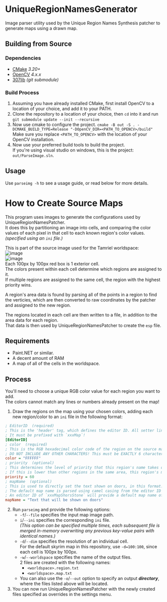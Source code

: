# UniqueRegionNamesGenerator
Image parser utility used by the Unique Region Names Synthesis patcher to generate maps using a drawn map.

## Building from Source

### Dependencies
- [CMake](https://cmake.org/download) _3.20+_
- [OpenCV](https://github.com/opencv/opencv) _4.x.x_
- [307lib](https://github.com/radj307/307lib) _(git submodule)_

### Build Process
 1. Assuming you have already installed CMake, first install OpenCV to a location of your choice, and add it to your PATH.
 2. Clone the repository to a location of your choice, then `cd` into it and run `git submodule update --init --recursive`
 3. Now use cmake to configure the project. `cmake -B out -S . -DCMAKE_BUILD_TYPE=Release "-DOpenCV_DIR=<PATH_TO_OPENCV>/build"`  
    Make sure you replace `<PATH_TO_OPENCV>` with the location of your OpenCV installation.  
 4. Now use your preferred build tools to build the project.  
    If you're using visual studio on windows, this is the project: `out/ParseImage.sln`.
 
## Usage
 Use `parseimg -h` to see a usage guide, or read below for more details.


# How to Create Source Maps

This program uses images to generate the configurations used by UniqueRegionNamesPatcher.  
It does this by partitioning an image into cells, and comparing the color values of each pixel in that cell to each known region's color values. _(specified using an `ini` file.)_  

This is part of the source image used for the Tamriel worldspace:  
![image](https://user-images.githubusercontent.com/1927798/163854632-59bccec2-0b7f-4ab0-9e35-705c675b3ebb.png)  
![image](https://user-images.githubusercontent.com/1927798/163854701-06edfe6f-818f-48ed-b194-65636676f949.png)  
Each 100px by 100px red box is 1 exterior cell.  
The colors present within each cell determine which regions are assigned to it.  
If multiple regions are assigned to the same cell, the region with the highest priority wins.

A region's area data is found by parsing all of the points in a region to find the verticies, which are then converted to raw coordinates by the patcher and assigned to the new region.  

The regions located in each cell are then written to a file, in addition to the area data for each region.  
That data is then used by UniqueRegionNamesPatcher to create the `esp` file.

## Requirements
- Paint.NET or similar.
- A decent amount of RAM
- A map of all of the cells in the worldspace.

## Process

You'll need to choose a unique RGB color value for each region you want to add.  
The colors cannot match any lines or numbers already present on the map!

 1. Draw the regions on the map using your chosen colors, adding each new region/color to an `ini` file in the following format:
```ini
; EditorID  (required)
; This is the 'header' tag, which defines the editor ID. All setter lines belong to the header they are located in.
; It must be prefixed with `xxxMap`!
[EditorID]
; color  (required)
; This is the RGB hexadecimal color code of the region on the source map. If you're using Paint.NET, paste the hex color here.
; DO NOT INCLUDE ANY OTHER CHARACTERS! This must be EXACTLY 6 characters long!
color = "FFFFFF"
; priority  (optional)
; This determines the level of priority that this region's name takes over other regions in the same areas.
; If this is lower than other regions in the same area, this region's map name won't be shown on doors.
priority = 60
; mapName  (optional)
; This is used to directly set the text shown on doors, in this format: `Open <mapName>`. Spaces are allowed.
; The default map name is parsed using camel casing from the editor ID field. (Excluding the `xxxMap` prefix.)
; An editor ID of `xxxMapShorsStone` will provide a default map name of `Shors Stone`, which appears on doors as `Open Shors Stone`.
mapName = "Text that will be shown on doors"
```
 2. Run `parseimg` and provide the following options:
    - `-f`/`--file` specifies the input map image path.
    - `i`/`--ini` specifies the corresponding `ini` file.  
      _(This option can be specified multiple times, each subsequent file is merged in-memory overwriting any previous key-value pairs with identical names.)_
    - `-d`/`--dim` specifies the resolution of an individual cell.  
      For the default skyrim map in this repository, use `-d=100:100`, since each cell is 100px by 100px.
    - `-w`/`--worldspace` specifies the name of the output files.  
      2 files are created with the following names:
      - `<worldspace>.region.txt`
      - `<worldspace>.map.txt`
    - You can also use the `-o`/`--out` option to specify an output ___directory___, where the files listed above will be located.
 3. You can now run UniqueRegionNamesPatcher with the newly created files specified as overrides in the settings menu.

